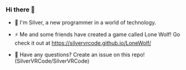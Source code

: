 ### Hi there 👋

<!--
**SilverVRCode/SilverVRCode** is a ✨ _special_ ✨ repository because its `README.md` (this file) appears on your GitHub profile.


Here are some ideas to get you started:

- 🔭 I’m currently working on ...
- 🌱 I’m currently learning ...
- 👯 I’m looking to collaborate on ...
- 🤔 I’m looking for help with ...
- 💬 Ask me about ...
- 📫 How to reach me: ...
- 😄 Pronouns: ...
- ⚡ Fun fact: ...
-->
- 🔭 I'm Silver, a new programmer in a world of technology.
  
- ⚡ Me and some friends have created a game called Lone Wolf! Go check it out at https://silvervrcode.github.io/LoneWolf/
  
- 💬 Have any questions? Create an issue on this repo! (SilverVRCode/SilverVRCode)
